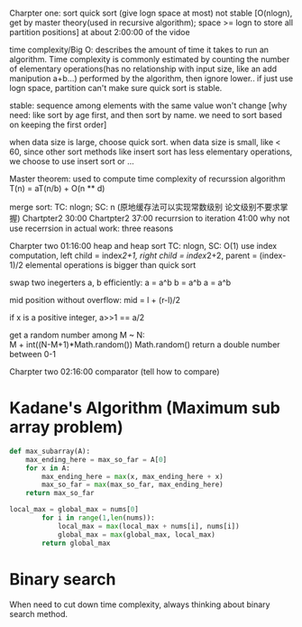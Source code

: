 Charpter one: sort 
quick sort (give logn space at most)
not stable [O(nlogn), get by master theory(used in recursive algorithm); space >= logn to store all partition positions] at about 2:00:00 of the vidoe

time complexity/Big O:
describes the amount of time it takes to run an algorithm. Time complexity is commonly estimated by counting the number of elementary operations(has no relationship with input size, like an add manipution a+b...) performed by the algorithm, then ignore lower..
if just use logn space, partition can't make sure quick sort is stable.

stable: sequence among elements with the same value won't change  [why need: like sort by age first, and then sort by name. we need to sort based on keeping the first order]

when data size is large, choose quick sort. 
when data size is small, like < 60, since other sort methods like insert sort has less elementary operations, we choose to use insert sort or ...

Master theorem: used to compute time complexity of recurssion algorithm
T(n) = aT(n/b) + O(n ** d)

merge sort: TC: nlogn; SC: n (原地缓存法可以实现常数级别 论文级别不要求掌握)
Chartpter2 30:00
Chartpter2 37:00  recurrsion to iteration
41:00 why not use recerrsion in actual work: three reasons

Charpter two 01:16:00 
heap and heap sort
TC: nlogn, SC: O(1) use index computation, left child = index*2+1, right child = index*2+2, parent = (index-1)/2
elemental operations is bigger than quick sort

swap two inegerters a, b efficiently:
a = a^b
b = a^b
a = a^b

mid position without overflow: mid = l + (r-l)/2

if x is a positive integer, a>>1 == a/2

get a random number among M ~ N:  
M + int((N-M+1)*Math.random())
Math.random() return a double number between 0-1

Charpter two 02:16:00 comparator (tell how to compare)

Kadane's Algorithm (Maximum sub array problem)
===
```python
def max_subarray(A):
    max_ending_here = max_so_far = A[0]
    for x in A:
        max_ending_here = max(x, max_ending_here + x)
        max_so_far = max(max_so_far, max_ending_here)
    return max_so_far
```


```python
local_max = global_max = nums[0]
        for i in range(1,len(nums)):
            local_max = max(local_max + nums[i], nums[i])
            global_max = max(global_max, local_max)
        return global_max
```        

Binary search
===
When need to cut down time complexity, always thinking about binary search method.
